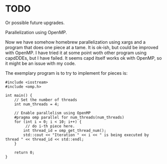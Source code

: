 TODO
====

Or possible future upgrades. 


Parallelization using OpenMP. 

Now we have somehow homebrew parallelization using xargs and 
a program that does one piece at a tame. It is ok-ish, but could 
be improved with OpenMP. I have tried it at some point woth other 
program using capdDDEs, but I have failed. It seems capd
itself works ok with OpenMP, so it might be an issue with my code. 

The exemplary program is to try to implement for pieces is:

```
#include <iostream>
#include <omp.h>

int main() {
    // Set the number of threads
    int num_threads = 4;
    
    // Enable parallelism using OpenMP
    #pragma omp parallel for num_threads(num_threads)
    for (int i = 0; i < 10; i++) {
    	 // do i-th piece here.
        int thread_id = omp_get_thread_num();
        std::cout << "Iteration " << i << " is being executed by thread " << thread_id << std::endl;
    }

    return 0;
}
```